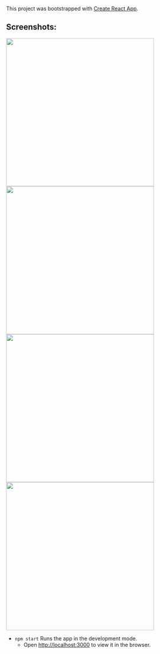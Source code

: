 This project was bootstrapped with [Create React App](https://github.com/facebook/create-react-app).

## Screenshots:
<img src='.src/assets/signIn.png' width="400px" />
<img src='.src/assets/signUp.png' width="400px" />
<img src='.src/assets/newProject.png' width="400px" />
<img src='.src/assets/viewProject.png' width="400px" />

* `npm start` Runs the app in the development mode.<br>
  * Open [http://localhost:3000](http://localhost:3000) to view it in the browser.


